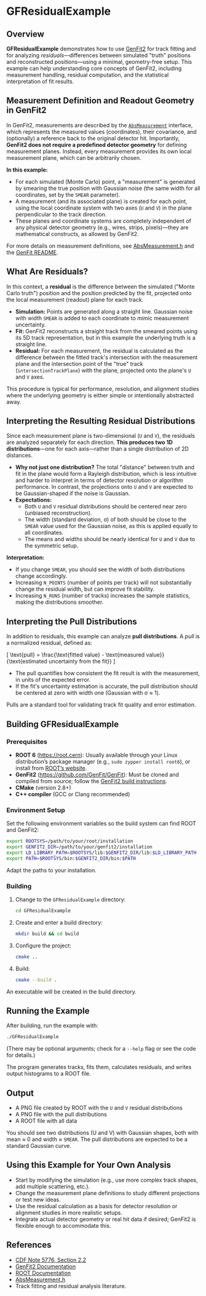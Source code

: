 # GFResidualExample

## Overview

**GFResidualExample** demonstrates how to use [GenFit2](https://github.com/GenFit/GenFit) for track fitting and for analyzing *residuals*—differences between simulated "truth" positions and reconstructed positions—using a minimal, geometry-free setup.
This example can help understanding core concepts of GenFit2, including measurement handling, residual computation, and the statistical interpretation of fit results.

## Measurement Definition and Readout Geometry in GenFit2

In GenFit2, measurements are described by the [`AbsMeasurement`](https://github.com/GenFit/GenFit/blob/master/core/include/AbsMeasurement.h) interface, which represents the measured values (coordinates), their covariance, and (optionally) a reference back to the original detector hit.
Importantly, **GenFit2 does not require a predefined detector geometry** for defining measurement planes.
Instead, every measurement provides its own local measurement plane, which can be arbitrarily chosen.

**In this example:**
- For each simulated (Monte Carlo) point, a "measurement" is generated by smearing the true position with Gaussian noise (the same width for all coordinates, set by the `SMEAR` parameter).
- A measurement (and its associated plane) is created for each point, using the local coordinate system with two axes (`U` and `V`) in the plane perpendicular to the track direction.
- These planes and coordinate systems are completely independent of any physical detector geometry (e.g., wires, strips, pixels)—they are mathematical constructs, as allowed by GenFit2.

For more details on measurement definitions, see [AbsMeasurement.h](https://github.com/GenFit/GenFit/blob/master/core/include/AbsMeasurement.h) and the [GenFit README](https://github.com/GenFit/GenFit/blob/master/README.md).

## What Are Residuals?

In this context, a **residual** is the difference between the simulated ("Monte Carlo truth") position and the position predicted by the fit, projected onto the local measurement (readout) plane for each track.

- **Simulation:**
  Points are generated along a straight line.
  Gaussian noise with width `SMEAR` is added to each coordinate to mimic measurement uncertainty.
- **Fit:**
  GenFit2 reconstructs a straight track from the smeared points using its 5D track representation, but in this example the underlying truth is a straight line.
- **Residual:**
  For each measurement, the residual is calculated as the difference between the fitted track's intersection with the measurement plane and the intersection point of the "true" track (`intersectionTrackPlane`) with the plane, projected onto the plane's `U` and `V` axes.

This procedure is typical for performance, resolution, and alignment studies where the underlying geometry is either simple or intentionally abstracted away.

## Interpreting the Resulting Residual Distributions

Since each measurement plane is two-dimensional (`U` and `V`), the residuals are analyzed separately for each direction.
**This produces two 1D distributions**—one for each axis—rather than a single distribution of 2D distances.

- **Why not just one distribution?**
  The total "distance" between truth and fit in the plane would form a Rayleigh distribution, which is less intuitive and harder to interpret in terms of detector resolution or algorithm performance. In contrast, the projections onto `U` and `V` are expected to be Gaussian-shaped if the noise is Gaussian.
- **Expectations:**
  - Both `U` and `V` residual distributions should be centered near zero (unbiased reconstruction).
  - The width (standard deviation, σ) of both should be close to the `SMEAR` value used for the Gaussian noise, as this is applied equally to all coordinates.
  - The means and widths should be nearly identical for `U` and `V` due to the symmetric setup.

**Interpretation:**
- If you change `SMEAR`, you should see the width of both distributions change accordingly.
- Increasing `N_POINTS` (number of points per track) will not substantially change the residual width, but can improve fit stability.
- Increasing `N_RUNS` (number of tracks) increases the sample statistics, making the distributions smoother.

## Interpreting the Pull Distributions

In addition to residuals, this example can analyze **pull distributions**.
A *pull* is a normalized residual, defined as:

\[
\text{pull} = \frac{\text{fitted value} - \text{measured value}}{\text{estimated uncertainty from the fit}}
\]

- The pull quantifies how consistent the fit result is with the measurement, in units of the expected error.
- If the fit's uncertainty estimation is accurate, the pull distribution should be centered at zero with width one (Gaussian with σ ≈ 1).

Pulls are a standard tool for validating track fit quality and error estimation.

## Building GFResidualExample

### Prerequisites

- **ROOT 6** (https://root.cern): Usually available through your Linux distribution’s package manager (e.g., `sudo zypper install root6`), or install from [ROOT’s website](https://root.cern/install/).
- **GenFit2** (https://github.com/GenFit/GenFit): Must be cloned and compiled from source; follow the [GenFit2 build instructions](https://github.com/GenFit/GenFit).
- **CMake** (version 2.8+)
- **C++ compiler** (GCC or Clang recommended)

### Environment Setup

Set the following environment variables so the build system can find ROOT and GenFit2:

```sh
export ROOTSYS=/path/to/your/root/installation
export GENFIT2_DIR=/path/to/your/genfit2/installation
export LD_LIBRARY_PATH=$ROOTSYS/lib:$GENFIT2_DIR/lib:$LD_LIBRARY_PATH
export PATH=$ROOTSYS/bin:$GENFIT2_DIR/bin:$PATH
```

Adapt the paths to your installation.

### Building

1. Change to the `GFResidualExample` directory:
    ```sh
    cd GFResidualExample
    ```
2. Create and enter a build directory:
    ```sh
    mkdir build && cd build
    ```
3. Configure the project:
    ```sh
    cmake ..
    ```
4. Build:
    ```sh
    cmake --build .
    ```

An executable will be created in the build directory.

## Running the Example

After building, run the example with:

```sh
./GFResidualExample
```

(There may be optional arguments; check for a `--help` flag or see the code for details.)

The program generates tracks, fits them, calculates residuals, and writes output histograms to a ROOT file.

## Output

- A PNG file created by ROOT with the `U` and `V` residual distributions
- A PNG file with the pull distributions
- A ROOT file with all data

You should see two distributions (U and V) with Gaussian shapes, both with mean ≈ 0 and width ≈ `SMEAR`.
The pull distributions are expected to be a standard Gaussian curve.

## Using this Example for Your Own Analysis

- Start by modifying the simulation (e.g., use more complex track shapes, add multiple scattering, etc.).
- Change the measurement plane definitions to study different projections or test new ideas.
- Use the residual calculation as a basis for detector resolution or alignment studies in more realistic setups.
- Integrate actual detector geometry or real hit data if desired; GenFit2 is flexible enough to accommodate this.


## References

- [CDF Note 5776, Section 2.2](https://hep-physics.rockefeller.edu/luc/technical_reports/cdf5776_pulls.pdf)
- [GenFit2 Documentation](https://github.com/GenFit/GenFit)
- [ROOT Documentation](https://root.cern/manual/)
- [AbsMeasurement.h](https://github.com/GenFit/GenFit/blob/master/core/include/AbsMeasurement.h)
- Track fitting and residual analysis literature.


